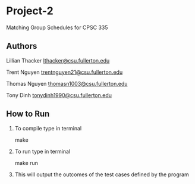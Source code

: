 # Project-2 
Matching Group Schedules for CPSC 335

## Authors

Lillian Thacker lthacker@csu.fullerton.edu

Trent Nguyen trentnguyen21@csu.fullerton.edu

Thomas Nguyen thomasn1003@csu.fullerton.edu

Tony Dinh 
tonydinh1990@csu.fullerton.edu


## How to Run 

1. To compile type in terminal

    make

2. To run type in terminal

    make run

3. This will output the outcomes of the test cases defined by the program
